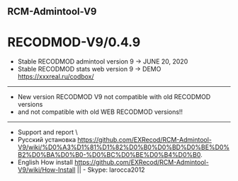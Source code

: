 ## RCM-Admintool-V9
# RECODMOD-V9/0.4.9

- Stable RECODMOD admintool version 9  ->  JUNE 20, 2020
- Stable RECODMOD stats web version 9  ->  DEMO https://xxxreal.ru/codbox/
--------------------------------------------------------
- New version RECODMOD V9 not compatible with old RECODMOD versions 
-    and not compatible with old WEB RECODMOD versions!!
--------------------------------------------------------
- Support and report \ 
- Русский установка https://github.com/EXRecod/RCM-Admintool-V9/wiki/%D0%A3%D1%81%D1%82%D0%B0%D0%BD%D0%BE%D0%B2%D0%BA%D0%B0-%D0%BC%D0%BE%D0%B4%D0%B0.
- English How install https://github.com/EXRecod/RCM-Admintool-V9/wiki/How-Install
||  - Skype: larocca2012
